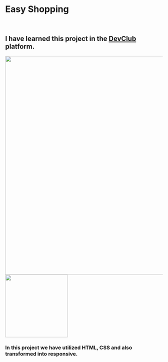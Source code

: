 <h1>Easy Shopping</h1>
<br>
<h2>I have learned this project in the <a href="http://rodolfomori.com.br/devclub">DevClub</a> platform.</h2>
<img src="https://github.com/fredguidi/easy-shopping/blob/master/assets/Desktop.png?raw=true" width="700px"> 
<img src="https://github.com/fredguidi/easy-shopping/blob/master/assets/Mobile.png?raw=true" width="200px">
<h3>In this project we have utilized HTML, CSS and also transformed into responsive.<h3>
  
